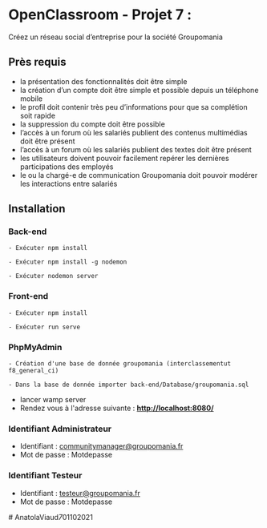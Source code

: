 # OpenClassroom - Projet 7 :

Créez un réseau social d’entreprise pour la société Groupomania

## Près requis

- la présentation des fonctionnalités doit être simple
- la création d’un compte doit être simple et possible depuis un téléphone mobile
- le profil doit contenir très peu d’informations pour que sa complétion soit rapide
- la suppression du compte doit être possible
- l’accès à un forum où les salariés publient des contenus multimédias doit être présent
- l’accès à un forum où les salariés publient des textes doit être présent
- les utilisateurs doivent pouvoir facilement repérer les dernières participations des employés
- le ou la chargé-e de communication Groupomania doit pouvoir modérer les interactions entre
  salariés

## Installation

### Back-end

```
- Exécuter npm install
```

```
- Exécuter npm install -g nodemon
```

```
- Exécuter nodemon server
```

### Front-end

```
- Exécuter npm install
```

```
- Exécuter run serve
```

### PhpMyAdmin

```
- Création d'une base de donnée groupomania (interclassementut f8_general_ci)
```

```
- Dans la base de donnée importer back-end/Database/groupomania.sql
```

- lancer wamp server
- Rendez vous à l'adresse suivante : **[http://localhost:8080/](http://localhost:8080/)**

### Identifiant Administrateur

- Identifiant : communitymanager@groupomania.fr
- Mot de passe : Motdepasse

### Identifiant Testeur

- Identifiant : testeur@groupomania.fr
- Mot de passe : Motdepasse


#   A n a t o l a V i a u d _ 7 _ 0 1 1 0 2 0 2 1  
 